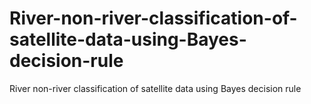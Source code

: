 # River-non-river-classification-of-satellite-data-using-Bayes-decision-rule
River non-river classification of satellite data using Bayes decision rule 
